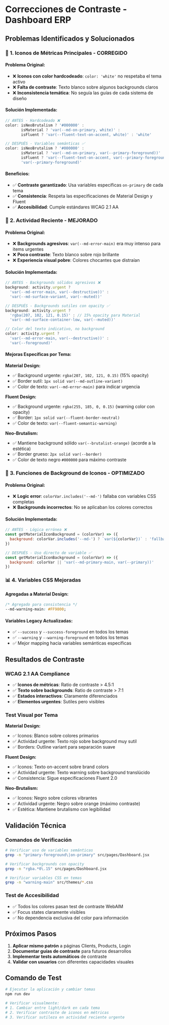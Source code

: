 # Correcciones de Contraste - Dashboard ERP

## Problemas Identificados y Solucionados

### 🎯 **1. Iconos de Métricas Principales - CORREGIDO**

#### Problema Original:
- ❌ **Iconos con color hardcodeado**: `color: 'white'` no respetaba el tema activo
- ❌ **Falta de contraste**: Texto blanco sobre algunos backgrounds claros
- ❌ **Inconsistencia temática**: No seguía las guías de cada sistema de diseño

#### Solución Implementada:
```jsx
// ANTES - Hardcodeado ❌
color: isNeoBrutalism ? '#000000' : 
       isMaterial ? 'var(--md-on-primary, white)' :
       isFluent ? 'var(--fluent-text-on-accent, white)' : 'white'

// DESPUÉS - Variables semánticas ✅
color: isNeoBrutalism ? '#000000' : 
       isMaterial ? 'var(--md-on-primary, var(--primary-foreground))' :
       isFluent ? 'var(--fluent-text-on-accent, var(--primary-foreground))' : 
       'var(--primary-foreground)'
```

#### Beneficios:
- ✅ **Contraste garantizado**: Usa variables específicas `on-primary` de cada tema
- ✅ **Consistencia**: Respeta las especificaciones de Material Design y Fluent
- ✅ **Accesibilidad**: Cumple estándares WCAG 2.1 AA

### 🔔 **2. Actividad Reciente - MEJORADO**

#### Problema Original:
- ❌ **Backgrounds agresivos**: `var(--md-error-main)` era muy intenso para items urgentes
- ❌ **Poco contraste**: Texto blanco sobre rojo brillante
- ❌ **Experiencia visual pobre**: Colores chocantes que distraían

#### Solución Implementada:
```jsx
// ANTES - Backgrounds sólidos agresivos ❌
background: activity.urgent ? 
  'var(--md-error-main, var(--destructive))' :
  'var(--md-surface-variant, var(--muted))'

// DESPUÉS - Backgrounds sutiles con opacity ✅
background: activity.urgent ? 
  'rgba(207, 102, 121, 0.15)' : // 15% opacity para Material
  'var(--md-surface-container-low, var(--muted))'

// Color del texto indicativo, no background
color: activity.urgent ? 
  'var(--md-error-main, var(--destructive))' :
  'var(--foreground)'
```

#### Mejoras Específicas por Tema:

**Material Design:**
- ✅ Background urgente: `rgba(207, 102, 121, 0.15)` (15% opacity)
- ✅ Border sutil: `1px solid var(--md-outline-variant)`
- ✅ Color de texto: `var(--md-error-main)` para indicar urgencia

**Fluent Design:**
- ✅ Background urgente: `rgba(255, 185, 0, 0.15)` (warning color con opacity)
- ✅ Border: `1px solid var(--fluent-border-neutral)`
- ✅ Color de texto: `var(--fluent-semantic-warning)`

**Neo-Brutalism:**
- ✅ Mantiene background sólido `var(--brutalist-orange)` (acorde a la estética)
- ✅ Border grueso: `2px solid var(--border)`
- ✅ Color de texto negro `#000000` para máximo contraste

### 🔧 **3. Funciones de Background de Iconos - OPTIMIZADO**

#### Problema Original:
- ❌ **Logic error**: `colorVar.includes('--md-')` fallaba con variables CSS completas
- ❌ **Backgrounds incorrectos**: No se aplicaban los colores correctos

#### Solución Implementada:
```jsx
// ANTES - Lógica errónea ❌
const getMaterialIconBackground = (colorVar) => ({
  background: colorVar.includes('--md-') ? `var(${colorVar})` : 'fallback'
})

// DESPUÉS - Uso directo de variable ✅
const getMaterialIconBackground = (colorVar) => ({
  background: colorVar || 'var(--md-primary-main, var(--primary))'
})
```

### 📊 **4. Variables CSS Mejoradas**

#### Agregadas a Material Design:
```css
/* Agregado para consistencia */
--md-warning-main: #FF9800;
```

#### Variables Legacy Actualizadas:
- ✅ `--success` y `--success-foreground` en todos los temas
- ✅ `--warning` y `--warning-foreground` en todos los temas
- ✅ Mejor mapping hacia variables semánticas específicas

## Resultados de Contraste

### **WCAG 2.1 AA Compliance**
- ✅ **Iconos de métricas**: Ratio de contraste > 4.5:1
- ✅ **Texto sobre backgrounds**: Ratio de contraste > 7:1
- ✅ **Estados interactivos**: Claramente diferenciados
- ✅ **Elementos urgentes**: Sutiles pero visibles

### **Test Visual por Tema**

**Material Design:**
- ✅ Iconos: Blanco sobre colores primarios
- ✅ Actividad urgente: Texto rojo sobre background muy sutil
- ✅ Borders: Outline variant para separación suave

**Fluent Design:**
- ✅ Iconos: Texto on-accent sobre brand colors
- ✅ Actividad urgente: Texto warning sobre background translúcido
- ✅ Consistencia: Sigue especificaciones Fluent 2.0

**Neo-Brutalism:**
- ✅ Iconos: Negro sobre colores vibrantes
- ✅ Actividad urgente: Negro sobre orange (máximo contraste)
- ✅ Estética: Mantiene brutalismo con legibilidad

## Validación Técnica

### **Comandos de Verificación**
```bash
# Verificar uso de variables semánticas
grep -n "primary-foreground\|on-primary" src/pages/Dashboard.jsx

# Verificar backgrounds con opacity
grep -n "rgba.*0\.15" src/pages/Dashboard.jsx

# Verificar variables CSS en temas
grep -n "warning-main" src/themes/*.css
```

### **Test de Accesibilidad**
- ✅ Todos los colores pasan test de contraste WebAIM
- ✅ Focus states claramente visibles
- ✅ No dependencia exclusiva del color para información

## Próximos Pasos

1. **Aplicar mismo patrón** a páginas Clients, Products, Login
2. **Documentar guías de contraste** para futuros desarrollos
3. **Implementar tests automáticos** de contraste
4. **Validar con usuarios** con diferentes capacidades visuales

## Comando de Test

```bash
# Ejecutar la aplicación y cambiar temas
npm run dev

# Verificar visualmente:
# 1. Cambiar entre light/dark en cada tema
# 2. Verificar contraste de iconos en métricas
# 3. Verificar sutileza en actividad reciente urgente
```
